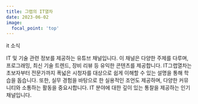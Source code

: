 ```yaml
---
title: 그랩의 IT열차
date: 2023-06-02
image:
  focal_point: 'top'
---
```


it 소식

<!--more-->

IT 및 기술 관련 정보를 제공하는 유튜브 채널입니다. 이 채널은 다양한 주제를 다루며, 프로그래밍, 최신 기술 트렌드, 장비 리뷰 등 유익한 콘텐츠를 제공합니다. IT그랩열차는 초보자부터 전문가까지 폭넓은 시청자를 대상으로 쉽게 이해할 수 있는 설명을 통해 학습을 돕습니다. 또한, 실무 경험을 바탕으로 한 실용적인 조언도 제공하며, 다양한 커뮤니티와 소통하는 활동을 중요시합니다. IT 분야에 대한 깊이 있는 통찰을 제공하는 인기 채널입니다.